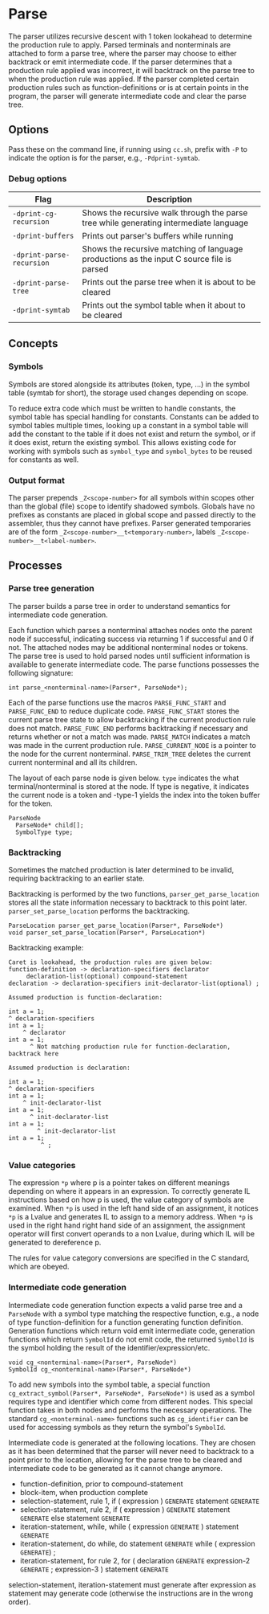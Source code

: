 # Parse

The parser utilizes recursive descent with 1 token lookahead to determine the production rule to apply. Parsed terminals and nonterminals are attached to form a parse tree, where the parser may choose to either backtrack or emit intermediate code. If the parser determines that a production rule applied was incorrect, it will backtrack on the parse tree to when the production rule was applied. If the parser completed certain production rules such as function-definitions or is at certain points in the program, the parser will generate intermediate code and clear the parse tree.

## Options

Pass these on the command line, if running using `cc.sh`, prefix with `-P` to indicate the option is for the parser, e.g., `-Pdprint-symtab`.

### Debug options

| Flag | Description |
|-|-|
| `-dprint-cg-recursion` | Shows the recursive walk through the parse tree while generating intermediate language |
| `-dprint-buffers` | Prints out parser's buffers while running |
| `-dprint-parse-recursion` | Shows the recursive matching of language productions as the input C source file is parsed |
| `-dprint-parse-tree` | Prints out the parse tree when it is about to be cleared |
| `-dprint-symtab` | Prints out the symbol table when it about to be cleared |

## Concepts

### Symbols

Symbols are stored alongside its attributes (token, type, ...) in the symbol table (symtab for short), the storage used changes depending on scope.

To reduce extra code which must be written to handle constants, the symbol table has special handling for constants. Constants can be added to symbol tables multiple times, looking up a constant in a symbol table will add the constant to the table if it does not exist and return the symbol, or if it does exist, return the existing symbol. This allows existing code for working with symbols such as `symbol_type` and `symbol_bytes` to be reused for constants as well.

### Output format

The parser prepends `_Z<scope-number>` for all symbols within scopes other than the global (file) scope to identify shadowed symbols. Globals have no prefixes as constants are placed in global scope and passed directly to the assembler, thus they cannot have prefixes. Parser generated temporaries are of the form `_Z<scope-number>__t<temporary-number>`, labels `_Z<scope-number>__t<label-number>`.

## Processes

### Parse tree generation

The parser builds a parse tree in order to understand semantics for intermediate code generation.

Each function which parses a nonterminal attaches nodes onto the parent node if successful, indicating success via returning 1 if successful and 0 if not. The attached nodes may be additional nonterminal nodes or tokens. The parse tree is used to hold parsed nodes until sufficient information is available to generate intermediate code. The parse functions possesses the following signature:

```
int parse_<nonterminal-name>(Parser*, ParseNode*);
```

Each of the parse functions use the macros `PARSE_FUNC_START` and `PARSE_FUNC_END` to reduce duplicate code. `PARSE_FUNC_START` stores the current parse tree state to allow backtracking if the current production rule does not match. `PARSE_FUNC_END` performs backtracking if necessary and returns whether or not a match was made. `PARSE_MATCH` indicates a match was made in the current production rule. `PARSE_CURRENT_NODE` is a pointer to the node for the current nonterminal. `PARSE_TRIM_TREE` deletes the current current nonterminal and all its children.

The layout of each parse node is given below. `type` indicates the what terminal/nonterminal is stored at the node. If type is negative, it indicates the current node is a token and -type-1 yields the index into the token buffer for the token.

```
ParseNode
  ParseNode* child[];
  SymbolType type;
```

### Backtracking

Sometimes the matched production is later determined to be invalid, requiring backtracking to an earlier state.

Backtracking is performed by the two functions, `parser_get_parse_location` stores all the state information necessary to backtrack to this point later. `parser_set_parse_location` performs the backtracking.

```
ParseLocation parser_get_parse_location(Parser*, ParseNode*)
void parser_set_parse_location(Parser*, ParseLocation*)
```

Backtracking example:

```
Caret is lookahead, the production rules are given below:
function-definition -> declaration-specifiers declarator
     declaration-list(optional) compound-statement
declaration -> declaration-specifiers init-declarator-list(optional) ;

Assumed production is function-declaration:

int a = 1;
^ declaration-specifiers
int a = 1;
    ^ declarator
int a = 1;
      ^ Not matching production rule for function-declaration, backtrack here

Assumed production is declaration:

int a = 1;
^ declaration-specifiers
int a = 1;
    ^ init-declarator-list
int a = 1;
      ^ init-declarator-list
int a = 1;
        ^ init-declarator-list
int a = 1;
         ^ ;
```

### Value categories

The expression `*p` where p is a pointer takes on different meanings depending on where it appears in an expression. To correctly generate IL instructions based on how p is used, the value category of symbols are examined. When `*p` is used in the left hand side of an assignment, it notices `*p` is a Lvalue and generates IL to assign to a memory address. When `*p` is used in the right hand right hand side of an assignment, the assignment operator will first convert operands to a non Lvalue, during which IL will be generated to dereference p.

The rules for value category conversions are specified in the C standard, which are obeyed.

### Intermediate code generation

Intermediate code generation function expects a valid parse tree and a `ParseNode` with a symbol type matching the respective function, e.g., a node of type function-definition for a function generating function definition. Generation functions which return void emit intermediate code, generation functions which return `SymbolId` do not emit code, the returned `SymbolId` is the symbol holding the result of the identifier/expression/etc.

```
void cg_<nonterminal-name>(Parser*, ParseNode*)
SymbolId cg_<nonterminal-name>(Parser*, ParseNode*)
```

To add new symbols into the symbol table, a special function `cg_extract_symbol(Parser*, ParseNode*, ParseNode*)` is used as a symbol requires type and identifier which come from different nodes. This special function takes in both nodes and performs the necessary operations. The standard `cg_<nonterminal-name>` functions such as `cg_identifier` can be used for accessing symbols as they return the symbol's `SymbolId`.

Intermediate code is generated at the following locations. They are chosen as it has been determined that the parser will never need to backtrack to a point prior to the location, allowing for the parse tree to be cleared and intermediate code to be generated as it cannot change anymore.

- function-definition, prior to compound-statement
- block-item, when production complete
- selection-statement, rule 1, if ( expression ) `GENERATE` statement `GENERATE`
- selection-statement, rule 2, if ( expression ) `GENERATE` statement `GENERATE` else statement `GENERATE`
- iteration-statement, while, while ( expression `GENERATE` ) statement `GENERATE`
- iteration-statement, do while, do statement `GENERATE` while ( expression `GENERATE`) ;
- iteration-statement, for rule 2, for ( declaration `GENERATE` expression-2 `GENERATE` ; expression-3 ) statement `GENERATE`

selection-statement, iteration-statement must generate after expression as statement may generate code (otherwise the instructions are in the wrong order).

